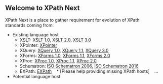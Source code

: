 ## Welcome to XPath Next

XPath Next is a place to gather requirement for evolution of XPath standards coming from:
 * Existing language host 
    * XSLT: [XSLT 1.0](https://www.w3.org/TR/xslt), [XSLT 2.0](https://www.w3.org/TR/xslt20/), [XSLT 3.0](https://www.w3.org/TR/xslt-30/)
    * XPointer: [XPointer](https://www.w3.org/TR/xptr/)
    * XQuery: [XQuery 1.0](https://www.w3.org/TR/xquery/), [XQuery 1.1](https://www.w3.org/TR/xquery-11/), [XQuery 3.0](https://www.w3.org/TR/xquery-30/)
    * XForms: [XForms 1.0](https://www.w3.org/TR/2003/REC-xforms-20031014/), [XForms 1.1](https://www.w3.org/TR/xforms/), [XForms 2.0](https://www.w3.org/TR/xforms20/)
    * XProc: [XProc 1.0](https://www.w3.org/TR/xproc/), [XProc 1.1](http://spec.xproc.org/master/head/xproc11/), [XProc 2.0](https://www.w3.org/TR/xproc20/)
    * Schematron: [ISO Schematron 2006](http://schematron.com), [ISO Schematron 2016](http://schematron.com)
    * EXPath: [EXPath](https://www.w3.org/community/expath/)
    * [Please help providing missing XPath hosts]
    ...
 * Potential language host
